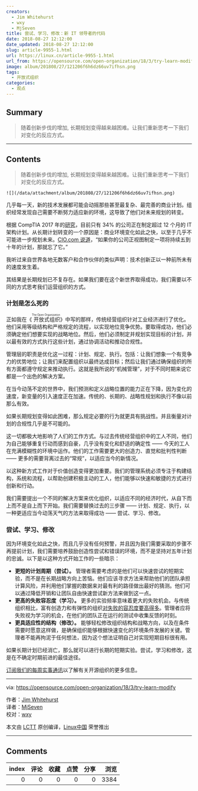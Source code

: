 ```yaml
---
creators:
  - Jim Whitehurst
  - wxy
  - MjSeven
title: 尝试、学习、修改：新 IT 领导者的代码
date: 2018-08-27 12:12:00
date_updated: 2018-08-27 12:12:00
slug: article-9955-1.html
url: https://linux.cn/article-9955-1.html
url_from: https://opensource.com/open-organization/18/3/try-learn-modify
image: album/201808/27/121206f6h6dz66uv7ifhsn.png
tags:
  - 开放式组织
categories:
  - 观点
---
```


## Summary

> 随着创新步伐的增加, 长期规划变得越来越困难。让我们重新思考一下我们对变化的反应方式。

***

<!-- more -->

## Contents

> 
> 随着创新步伐的增加, 长期规划变得越来越困难。让我们重新思考一下我们对变化的反应方式。
> 
> 
> 

`![](/data/attachment/album/201808/27/121206f6h6dz66uv7ifhsn.png)`

几乎每一天，新的技术发展都可能会动摇那些甚至最复杂、最完善的商业计划。组织经常发现自己需要不断努力适应新的环境，这导致了他们对未来规划的转变。

根据 CompTIA 2017 年的[研究](https://www.cio.com/article/3246027/enterprise-architecture/the-death-of-long-term-it-planning.html?upd=1515780110970)，目前只有 34% 的公司正在制定超过 12 个月的 IT 架构计划。从长期计划转变的一个原因是：商业环境变化如此之快，以至于几乎不可能进一步规划未来。[CIO.com 说道](https://www.cio.com/article/3246027/enterprise-architecture/the-death-of-long-term-it-planning.html?upd=1515780110970)，“如果你的公司正视图制定一项将持续五到十年的计划，那就忘了它。”

我听过来自世界各地无数客户和合作伙伴的类似声明：技术创新正以一种前所未有的速度发生着。

其结果是长期规划已不复存在。如果我们要在这个新世界取得成功，我们需要以不同的方式思考我们运营组织的方式。

### 计划是怎么死的

正如我在《<ruby> 开放式组织 <rt>  The Open Organization </rt></ruby>》中写的那样，传统经营组织针对工业经济进行了优化。他们采用等级结构和严格规定的流程，以实现地位竞争优势。要取得成功，他们必须确定他们想要实现的战略地位。然后，他们必须制定并规划实现目标的计划，并以最有效的方式执行这些计划，通过协调活动和推动合规性。

管理层的职责是优化这一过程：计划、规定、执行。包括：让我们想象一个有竞争力的优势地位；让我们来配置组织以最终达成目标；然后让我们通过确保组织的所有方面都遵守规定来推动执行。这就是我所说的“机械管理”，对于不同时期来说它都是一个出色的解决方案。

在当今动荡不定的世界中，我们预测和定义战略位置的能力正在下降，因为变化的速度，新变量的引入速度正在加速。传统的、长期的、战略性规划和执行不像以前那么有效。

如果长期规划变得如此困难，那么规定必要的行为就更具有挑战性。并且衡量对计划的合规性几乎是不可能的。

这一切都极大地影响了人们的工作方式。与过去传统经营组织中的工人不同，他们为自己能够重复行动而感到自豪，几乎没有变化和舒适的确定性 —— 今天的工人在充满模糊性的环境中运作。他们的工作需要更大的创造力、直觉和批判性判断 —— 更多的需要背离过去的“常规”，以适应当今的新情况。

以这种新方式工作对于价值创造变得更加重要。我们的管理系统必须专注于构建结构，系统和流程，以帮助创建积极主动的工人，他们能够以快速和敏捷的方式进行创新和行动。

我们需要提出一个不同的解决方案来优化组织，以适应不同的经济时代，从自下而上而不是自上而下开始。我们需要替换过去的三步骤 —— 计划、规定、执行，以一种更适应当今动荡天气的方法来取得成功 —— 尝试、学习、修改。

### 尝试、学习、修改

因为环境变化如此之快，而且几乎没有任何预警，并且因为我们需要采取的步骤不再提前计划，我们需要培养鼓励创造性尝试和错误的环境，而不是坚持对五年计划的忠诚。以下是以这种方式开始工作的一些暗示：

* **更短的计划周期（尝试）。** 管理者需要考虑的是他们可以快速尝试的短期实验，而不是在长期战略方向上苦恼。他们应该寻求方法来帮助他们的团队承担计算风险，并利用他们掌握的数据来对最有利的路径做出最好的猜测。他们可以通过降低开销和让团队自由快速尝试新方法来做到这一点。
* **更高的失败容忍度（学习）。** 更多的实验频率意味着更大的失败机会。与传统组织相比，富有创造力和有弹性的组织[对失败的容忍度要高得多](https://opensource.com/open-organization/16/12/building-culture-innovation-your-organization)。管理者应将失败视为学习的机会，在他们的团队正在运行的测试中收集反馈的时刻。
* **更具适应性的结构（修改）。** 能够轻松修改组织结构和战略方向，以及在条件需要时愿意这样做，是确保组织能够根据快速变化的环境条件发展的关键。管理者不能再拘泥于任何想法，因为这个想法证明自己对实现短期目标很有用。

如果长期计划已经消亡，那么就可以进行长期的短期实验。尝试，学习和修改，这是在不确定时期前进的最佳途径。

[订阅我们的每周实事通讯](https://opensource.com/open-organization/resources/newsletter)以了解有关开源组织的更多信息。

---

via: <https://opensource.com/open-organization/18/3/try-learn-modify>

作者：[Jim Whitehurst](https://opensource.com/users/remyd)  
 译者：[MjSeven](https://github.com/MjSeven)  
 校对：[wxy](https://github.com/wxy)

本文由 [LCTT](https://github.com/LCTT/TranslateProject) 原创编译，[Linux中国](https://linux.cn/) 荣誉推出

***

## Comments


|   index |   评论 |   收藏 |   点赞 |   分享 |   浏览 |
|--------:|-------:|-------:|-------:|-------:|-------:|
|       0 |      0 |      0 |      0 |      0 |   3384 |
